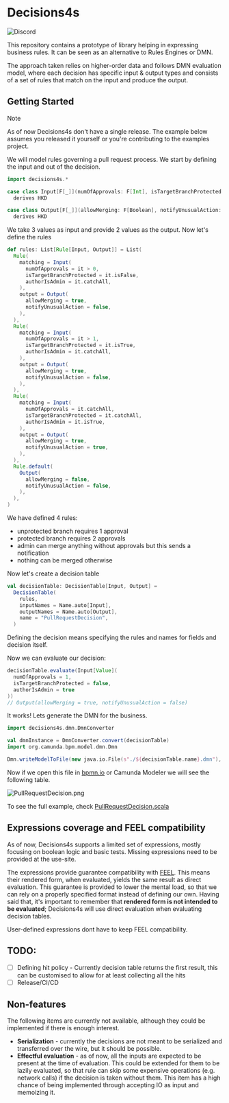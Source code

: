 # Decisions4s

![Discord](https://img.shields.io/discord/1240565362601230367?style=flat-square&logo=discord&link=https%3A//bit.ly/business4s-discord)

This repository contains a prototype of library helping in expressing business rules. It can be seen as an alternative
to Rules Engines or DMN.

The approach taken relies on higher-order data and follows DMN evaluation model, where each decision has specific
input & output types and consists of a set of rules that match on the input and produce the output.

## Getting Started

> [!NOTE]
> As of now Decisions4s don't have a single release. The example below assumes you released it yourself or you're
> contributing to the examples project.

We will model rules governing a pull request process. We start by defining the input and out of the decision.

```scala 3
import decisions4s.*

case class Input[F[_]](numOfApprovals: F[Int], isTargetBranchProtected: F[Boolean], authorIsAdmin: F[Boolean])
  derives HKD

case class Output[F[_]](allowMerging: F[Boolean], notifyUnusualAction: F[Boolean])
  derives HKD
```

We take 3 values as input and provide 2 values as the output. Now let's define the rules

```scala 3
def rules: List[Rule[Input, Output]] = List(
  Rule(
    matching = Input(
      numOfApprovals = it > 0,
      isTargetBranchProtected = it.isFalse,
      authorIsAdmin = it.catchAll,
    ),
    output = Output(
      allowMerging = true,
      notifyUnusualAction = false,
    ),
  ),
  Rule(
    matching = Input(
      numOfApprovals = it > 1,
      isTargetBranchProtected = it.isTrue,
      authorIsAdmin = it.catchAll,
    ),
    output = Output(
      allowMerging = true,
      notifyUnusualAction = false,
    ),
  ),
  Rule(
    matching = Input(
      numOfApprovals = it.catchAll,
      isTargetBranchProtected = it.catchAll,
      authorIsAdmin = it.isTrue,
    ),
    output = Output(
      allowMerging = true,
      notifyUnusualAction = true,
    ),
  ),
  Rule.default(
    Output(
      allowMerging = false,
      notifyUnusualAction = false,
    ),
  ),
)
```

We have defined 4 rules:

* unprotected branch requires 1 approval
* protected branch requires 2 approvals
* admin can merge anything without approvals but this sends a notification
* nothing can be merged otherwise

Now let's create a decision table

```scala 3
val decisionTable: DecisionTable[Input, Output] =
  DecisionTable(
    rules,
    inputNames = Name.auto[Input],
    outputNames = Name.auto[Output],
    name = "PullRequestDecision",
  )
```

Defining the decision means specifying the rules and names for fields and decision itself.

Now we can evaluate our decision:

```scala 3
decisionTable.evaluate(Input[Value](
  numOfApprovals = 1,
  isTargetBranchProtected = false,
  authorIsAdmin = true
))
// Output(allowMerging = true, notifyUnusualAction = false)
```

It works! Lets generate the DMN for the business.

```scala 3
import decisions4s.dmn.DmnConverter

val dmnInstance = DmnConverter.convert(decisionTable)
import org.camunda.bpm.model.dmn.Dmn

Dmn.writeModelToFile(new java.io.File(s"./${decisionTable.name}.dmn"), dmnInstance)
```

Now if we open this file in [bpmn.io](https://bpmn.io/toolkit/dmn-js/) or Camunda Modeler we will see the following
table.

![PullRequestDecision.png](docs/PullRequestDecision.png)

To see the full example,
check [PullRequestDecision.scala](decisions4s-examples/src/main/scala/decisions4s/example/docs/PullRequestDecision.scala)

## Expressions coverage and FEEL compatibility

As of now, Decisions4s supports a limited set of expressions, mostly focusing on boolean logic and basic tests. Missing
expressions need to be provided at the use-site.

The expressions provide guarantee compatibility
with [FEEL](https://docs.camunda.io/docs/components/modeler/feel/what-is-feel/). This means their rendered form, when
evaluated, yields the same result as direct evaluation. This guarantee is provided to lower the mental load, so that we
can rely on a properly specified format instead of defining our own. Having said that, it's important to remember that
**rendered form is not intended to be evaluated**; Decisions4s will use direct evaluation when evaluating decision
tables.

User-defined expressions dont have to keep FEEL compatibility.

## TODO:

* [ ] Defining hit policy - Currently decision table returns the first result, this can be customised to allow for at
  least collecting all the hits
* [ ] Release/CI/CD

## Non-features

The following items are currently not available, although they could be implemented if there is enough interest.

* **Serialization** - currently the decisions are not meant to be serialized and transferred over the wire, but it
  should be possible.
* **Effectful evaluation** - as of now, all the inputs are expected to be present at the time of evaluation. This could
  be extended for them to be lazily evaluated, so that rule can skip some expensive operations (e.g. network calls) if
  the decision is taken without them. This item has a high chance of being implemented through accepting IO as input and
  memoizing it. 